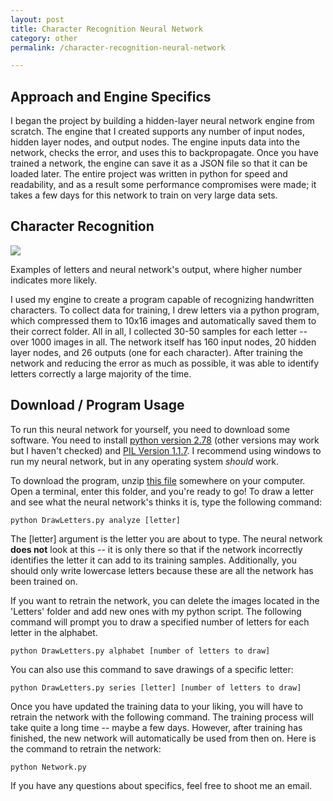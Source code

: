 ```yaml
---
layout: post
title: Character Recognition Neural Network
category: other
permalink: /character-recognition-neural-network

---
```


## Approach and Engine Specifics

I began the project by building a hidden-layer neural network engine from scratch. The engine that I created supports any number of input nodes, hidden layer nodes, and output nodes. The engine inputs data into the network, checks the error, and uses this to backpropagate. Once you have trained a network, the engine can save it as a JSON file so that it can be loaded later. The entire project was written in python for speed and readability, and as a result some performance compromises were made; it takes a few days for this network to train on very large data sets.

## Character Recognition

<div class = "photo">
	<img src = "{{base}}/img/neural-network.jpg"/>
	<p>Examples of letters and neural network's output, where higher number indicates more likely.</p>
</div>

I used my engine to create a program capable of recognizing handwritten characters. To collect data for training, I drew letters via a python program, which compressed them to 10x16 images and automatically saved them to their correct folder. All in all, I collected 30-50 samples for each letter -- over 1000 images in all. The network itself has 160 input nodes, 20 hidden layer nodes, and 26 outputs (one for each character). After training the network and reducing the error as much as possible, it was able to identify letters correctly a large majority of the time.



## Download / Program Usage

To run this neural network for yourself, you need to download some software. You need to install [python version 2.78](https://www.python.org/download/releases/2.7.8/ "python download link") (other versions may work but I haven't checked) and [PIL Version 1.1.7](http://www.pythonware.com/products/pil/ "PIL download link"). I recommend using windows to run my neural network, but in any operating system *should* work.  

To download the program, unzip [this file]({{base}}/downloads/character-recognition-neural-network.zip "zipped neural network files") somewhere on your computer. Open a terminal, enter this folder, and you're ready to go! To draw a letter and see what the neural network's thinks it is, type the following command:

	python DrawLetters.py analyze [letter]

The [letter] argument is the letter you are about to type. The neural network **does not** look at this -- it is only there so that if the network incorrectly identifies the letter it can add to its training samples. Additionally, you should only write lowercase letters because these are all the network has been trained on.

If you want to retrain the network, you can delete the images located in the 'Letters' folder and add new ones with my python script. The following command will prompt you to draw a specified number of letters for each letter in the alphabet.

	python DrawLetters.py alphabet [number of letters to draw]

You can also use this command to save drawings of a specific letter:

	python DrawLetters.py series [letter] [number of letters to draw]

Once you have updated the training data to your liking, you will have to retrain the network with the following command. The training process will take quite a long time -- maybe a few days. However, after training has finished, the new network will automatically be used from then on. Here is the command to retrain the network:

	python Network.py

If you have any questions about specifics, feel free to shoot me an email.
